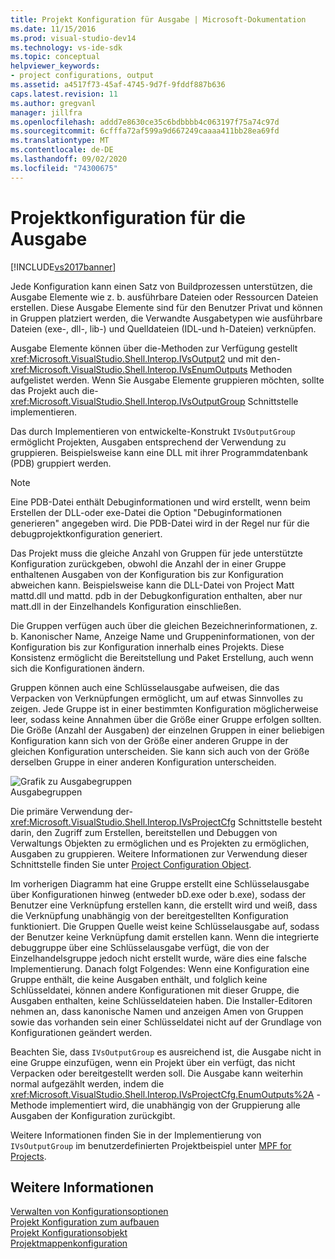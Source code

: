 ```yaml
---
title: Projekt Konfiguration für Ausgabe | Microsoft-Dokumentation
ms.date: 11/15/2016
ms.prod: visual-studio-dev14
ms.technology: vs-ide-sdk
ms.topic: conceptual
helpviewer_keywords:
- project configurations, output
ms.assetid: a4517f73-45af-4745-9d7f-9fddf887b636
caps.latest.revision: 11
ms.author: gregvanl
manager: jillfra
ms.openlocfilehash: addd7e8630ce35c6bdbbbb4c063197f75a74c97d
ms.sourcegitcommit: 6cfffa72af599a9d667249caaaa411bb28ea69fd
ms.translationtype: MT
ms.contentlocale: de-DE
ms.lasthandoff: 09/02/2020
ms.locfileid: "74300675"
---
```

# <a name="project-configuration-for-output"></a>Projektkonfiguration für die Ausgabe
[!INCLUDE[vs2017banner](../../includes/vs2017banner.md)]

Jede Konfiguration kann einen Satz von Buildprozessen unterstützen, die Ausgabe Elemente wie z. b. ausführbare Dateien oder Ressourcen Dateien erstellen. Diese Ausgabe Elemente sind für den Benutzer Privat und können in Gruppen platziert werden, die Verwandte Ausgabetypen wie ausführbare Dateien (exe-, dll-, lib-) und Quelldateien (IDL-und h-Dateien) verknüpfen.  
  
 Ausgabe Elemente können über die-Methoden zur Verfügung gestellt <xref:Microsoft.VisualStudio.Shell.Interop.IVsOutput2> und mit den- <xref:Microsoft.VisualStudio.Shell.Interop.IVsEnumOutputs> Methoden aufgelistet werden. Wenn Sie Ausgabe Elemente gruppieren möchten, sollte das Projekt auch die- <xref:Microsoft.VisualStudio.Shell.Interop.IVsOutputGroup> Schnittstelle implementieren.  
  
 Das durch Implementieren von entwickelte-Konstrukt `IVsOutputGroup` ermöglicht Projekten, Ausgaben entsprechend der Verwendung zu gruppieren. Beispielsweise kann eine DLL mit ihrer Programmdatenbank (PDB) gruppiert werden.  
  
> [!NOTE]
> Eine PDB-Datei enthält Debuginformationen und wird erstellt, wenn beim Erstellen der DLL-oder exe-Datei die Option "Debuginformationen generieren" angegeben wird. Die PDB-Datei wird in der Regel nur für die debugprojektkonfiguration generiert.  
  
 Das Projekt muss die gleiche Anzahl von Gruppen für jede unterstützte Konfiguration zurückgeben, obwohl die Anzahl der in einer Gruppe enthaltenen Ausgaben von der Konfiguration bis zur Konfiguration abweichen kann. Beispielsweise kann die DLL-Datei von Project Matt mattd.dll und mattd. pdb in der Debugkonfiguration enthalten, aber nur matt.dll in der Einzelhandels Konfiguration einschließen.  
  
 Die Gruppen verfügen auch über die gleichen Bezeichnerinformationen, z. b. Kanonischer Name, Anzeige Name und Gruppeninformationen, von der Konfiguration bis zur Konfiguration innerhalb eines Projekts. Diese Konsistenz ermöglicht die Bereitstellung und Paket Erstellung, auch wenn sich die Konfigurationen ändern.  
  
 Gruppen können auch eine Schlüsselausgabe aufweisen, die das Verpacken von Verknüpfungen ermöglicht, um auf etwas Sinnvolles zu zeigen. Jede Gruppe ist in einer bestimmten Konfiguration möglicherweise leer, sodass keine Annahmen über die Größe einer Gruppe erfolgen sollten. Die Größe (Anzahl der Ausgaben) der einzelnen Gruppen in einer beliebigen Konfiguration kann sich von der Größe einer anderen Gruppe in der gleichen Konfiguration unterscheiden. Sie kann sich auch von der Größe derselben Gruppe in einer anderen Konfiguration unterscheiden.  
  
 ![Grafik zu Ausgabegruppen](../../extensibility/internals/media/vsoutputgroups.gif "vsoutputgroups")  
Ausgabegruppen  
  
 Die primäre Verwendung der- <xref:Microsoft.VisualStudio.Shell.Interop.IVsProjectCfg> Schnittstelle besteht darin, den Zugriff zum Erstellen, bereitstellen und Debuggen von Verwaltungs Objekten zu ermöglichen und es Projekten zu ermöglichen, Ausgaben zu gruppieren. Weitere Informationen zur Verwendung dieser Schnittstelle finden Sie unter [Project Configuration Object](../../extensibility/internals/project-configuration-object.md).  
  
 Im vorherigen Diagramm hat eine Gruppe erstellt eine Schlüsselausgabe über Konfigurationen hinweg (entweder bD.exe oder b.exe), sodass der Benutzer eine Verknüpfung erstellen kann, die erstellt wird und weiß, dass die Verknüpfung unabhängig von der bereitgestellten Konfiguration funktioniert. Die Gruppen Quelle weist keine Schlüsselausgabe auf, sodass der Benutzer keine Verknüpfung damit erstellen kann. Wenn die integrierte debuggruppe über eine Schlüsselausgabe verfügt, die von der Einzelhandelsgruppe jedoch nicht erstellt wurde, wäre dies eine falsche Implementierung. Danach folgt Folgendes: Wenn eine Konfiguration eine Gruppe enthält, die keine Ausgaben enthält, und folglich keine Schlüsseldatei, können andere Konfigurationen mit dieser Gruppe, die Ausgaben enthalten, keine Schlüsseldateien haben. Die Installer-Editoren nehmen an, dass kanonische Namen und anzeigen Amen von Gruppen sowie das vorhanden sein einer Schlüsseldatei nicht auf der Grundlage von Konfigurationen geändert werden.  
  
 Beachten Sie, dass `IVsOutputGroup` es ausreichend ist, die Ausgabe nicht in eine Gruppe einzufügen, wenn ein Projekt über ein verfügt, das nicht Verpacken oder bereitgestellt werden soll. Die Ausgabe kann weiterhin normal aufgezählt werden, indem die <xref:Microsoft.VisualStudio.Shell.Interop.IVsProjectCfg.EnumOutputs%2A> -Methode implementiert wird, die unabhängig von der Gruppierung alle Ausgaben der Konfiguration zurückgibt.  
  
 Weitere Informationen finden Sie in der Implementierung von `IVsOutputGroup` im benutzerdefinierten Projektbeispiel unter [MPF for Projects](https://archive.codeplex.com/?p=mpfproj12).  
  
## <a name="see-also"></a>Weitere Informationen  
 [Verwalten von Konfigurationsoptionen](../../extensibility/internals/managing-configuration-options.md)   
 [Projekt Konfiguration zum aufbauen](../../extensibility/internals/project-configuration-for-building.md)   
 [Projekt Konfigurationsobjekt](../../extensibility/internals/project-configuration-object.md)   
 [Projektmappenkonfiguration](../../extensibility/internals/solution-configuration.md)
